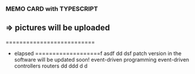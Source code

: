 ### MEMO CARD with TYPESCRIPT
=> pictures will be uploaded
--------------------------
==========================
- elapsed
===================f
asdf
dd
dsf
patch version in the software  will be updated soon!
event-driven programming
event-driven
controllers
routers
dd
ddd
d
d
